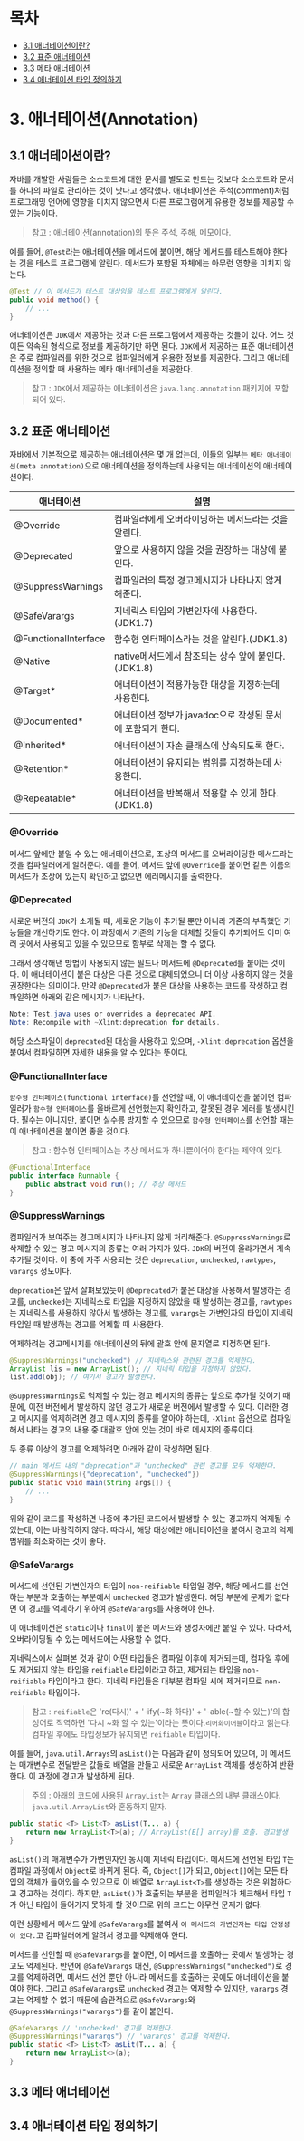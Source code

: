 # 목차

- [3.1 애너테이션이란?](#31-애너테이션이란)
- [3.2 표준 애너테이션](#32-표준-애너테이션)
- [3.3 메타 애너테이션](#33-메타-애너테이션)
- [3.4 애너테이션 타입 정의하기](#34-애너테이션-타입-정의하기)

# 3. 애너테이션(Annotation)

## 3.1 애너테이션이란?

자바를 개발한 사람들은 소스코드에 대한 문서를 별도로 만드는 것보다 소스코드와 문서를 하나의 파일로 관리하는 것이 낫다고 생각했다. 애너테이션은 주석(comment)처럼 프로그래밍 언어에 영향을 미치지 않으면서 다른 프로그램에게 유용한 정보를 제공할 수 있는 기능이다.

> 참고 : 애너테이션(annotation)의 뜻은 주석, 주해, 메모이다.

예를 들어, `@Test`라는 애너테이션을 메서드에 붙이면, 해당 메서드를 테스트해야 한다는 것을 테스트 프로그램에 알린다. 메서드가 포함된 자체에는 아무런 영향을 미치지 않는다.

```java
@Test // 이 메서드가 테스트 대상임을 테스트 프로그램에게 알린다.
public void method() {
    // ...
}
```

애너테이션은 `JDK`에서 제공하는 것과 다른 프로그램에서 제공하는 것들이 있다. 어느 것이든 약속된 형식으로 정보를 제공하기만 하면 된다. `JDK`에서 제공하는 표준 애너테이션은 주로 컴파일러를 위한 것으로 컴파일러에게 유용한 정보를 제공한다. 그리고 애너테이션을 정의할 때 사용하는 메타 애너테이션을 제공한다.

> 참고 : `JDK`에서 제공하는 애너테이션은 `java.lang.annotation` 패키지에 포함되어 있다.

## 3.2 표준 애너테이션

자바에서 기본적으로 제공하는 애너테이션은 몇 개 없는데, 이들의 일부는 `메타 애너테이션(meta annotation)`으로 애너테이션을 정의하는데 사용되는 애너테이션의 애너테이션이다.

| 애너테이션           | 설명                                                       |
| -------------------- | ---------------------------------------------------------- |
| @Override            | 컴파일러에게 오버라이딩하는 메서드라는 것을 알린다.        |
| @Deprecated          | 앞으로 사용하지 않을 것을 권장하는 대상에 붙인다.          |
| @SuppressWarnings    | 컴파일러의 특정 경고메시지가 나타나지 않게 해준다.         |
| @SafeVarargs         | 지네릭스 타입의 가변인자에 사용한다.(JDK1.7)               |
| @FunctionalInterface | 함수형 인터페이스라는 것을 알린다.(JDK1.8)                 |
| @Native              | native메서드에서 참조되는 상수 앞에 붙인다.(JDK1.8)        |
| @Target\*            | 애너테이션이 적용가능한 대상을 지정하는데 사용한다.        |
| @Documented\*        | 애너테이션 정보가 javadoc으로 작성된 문서에 포함되게 한다. |
| @Inherited\*         | 애너테이션이 자손 클래스에 상속되도록 한다.                |
| @Retention\*         | 애너테이션이 유지되는 범위를 지정하는데 사용한다.          |
| @Repeatable\*        | 애너테이션을 반복해서 적용할 수 있게 한다.(JDK1.8)         |

### @Override

메서드 앞에만 붙일 수 있는 애너테이션으로, 조상의 메서드를 오버라이딩한 메서드라는 것을 컴파일러에게 알려준다. 예를 들어, 메서드 앞에 `@Override`를 붙이면 같은 이름의 메서드가 조상에 있는지 확인하고 없으면 에러메시지를 출력한다.

### @Deprecated

새로운 버전의 `JDK`가 소개될 때, 새로운 기능이 추가될 뿐만 아니라 기존의 부족했던 기능들을 개선하기도 한다. 이 과정에서 기존의 기능을 대체할 것들이 추가되어도 이미 여러 곳에서 사용되고 있을 수 있으므로 함부로 삭제는 할 수 없다.

그래서 생각해낸 방법이 사용되지 않는 필드나 메서드에 `@Deprecated`를 붙이는 것이다. 이 애너테이션이 붙은 대상은 다른 것으로 대체되었으니 더 이상 사용하지 않는 것을 권장한다는 의미이다. 만약 `@Deprecated`가 붙은 대상을 사용하는 코드를 작성하고 컴파일하면 아래와 같은 메시지가 나타난다.

```java
Note: Test.java uses or overrides a deprecated API.
Note: Recompile with ~Xlint:deprecation for details.
```

해당 소스파일이 `deprecated`된 대상을 사용하고 있으며, `-Xlint:deprecation` 옵션을 붙여서 컴파일하면 자세한 내용을 알 수 있다는 뜻이다.

### @FunctionalInterface

`함수형 인터페이스(functional interface)`를 선언할 때, 이 애너테이션을 붙이면 컴파일러가 `함수형 인터페이스`를 올바르게 선언했는지 확인하고, 잘못된 경우 에러를 발생시킨다. 필수는 아니지만, 붙이면 실수릉 방지할 수 있으므로 `함수형 인터페이스`를 선언할 때는 이 애너테이션을 붙이면 좋을 것이다.

> 참고 : 함수형 인터페이스는 추상 메서드가 하나뿐이어야 한다는 제약이 있다.

```java
@FunctionalInterface
public interface Runnable {
    public abstract void run(); // 추상 메서드
}
```

### @SuppressWarnings

컴파일러가 보여주는 경고메시지가 나타나지 않게 처리해준다. `@SuppressWarnings`로 삭제할 수 있는 경고 메시지의 종류는 여러 가지가 있다. `JDK`의 버전이 올라가면서 계속 추가될 것이다. 이 중에 자주 사용되는 것은 `deprecation`, `unchecked`, `rawtypes`, `varargs` 정도이다.

`deprecation`은 앞서 살펴보았듯이 `@Deprecated`가 붙은 대상을 사용해서 발생하는 경고를, `unchecked`는 지네릭스로 타입을 지정하지 않았을 때 발생하는 경고를, `rawtypes`는 지네릭스를 사용하지 않아서 발생하는 경고를, `varargs`는 가변인자의 타입이 지네릭 타입일 때 발생하는 경고를 억제할 때 사용한다.

억제하려는 경고메시지를 애너테이션의 뒤에 괄호 안에 문자열로 지정하면 된다.

```java
@SuppressWarnings("unchecked") // 지네릭스와 관련된 경고를 억제한다.
ArrayList lis = new ArrayList(); // 지네릭 타입을 지정하지 않았다.
list.add(obj); // 여기서 경고가 발생한다.
```

`@SuppressWarnings`로 억제할 수 있는 경고 메시지의 종류는 앞으로 추가될 것이기 때문에, 이전 버전에서 발생하지 않던 경고가 새로운 버전에서 발생할 수 있다. 이러한 경고 메시지를 억제하려면 경고 메시지의 종류를 알아야 하는데, `-Xlint` 옵션으로 컴파일해서 나타는 경고의 내용 중 대괄호 안에 있는 것이 바로 메시지의 종류이다.

두 종류 이상의 경고를 억제하려면 아래와 같이 작성하면 된다.

```java
// main 메서드 내의 "deprecation"과 "unchecked" 관련 경고를 모두 억제한다.
@SuppressWarnings({"deprecation", "unchecked"})
public static void main(String args[]) {
    // ...
}
```

위와 같이 코드를 작성하면 나중에 추가된 코드에서 발생할 수 있는 경고까지 억제될 수 있는데, 이는 바람직하지 않다. 따라서, 해당 대상에만 애너테이션을 붙여서 경고의 억제범위를 최소화하는 것이 좋다.

### @SafeVarargs

메서드에 선언된 가변인자의 타입이 `non-reifiable` 타입일 경우, 해당 메서드를 선언하는 부분과 호출하는 부분에서 `unchecked` 경고가 발생한다. 해당 부분에 문제가 없다면 이 경고를 억제하기 위하여 `@SafeVarargs`를 사용해야 한다.

이 애너테이션은 `static`이나 `final`이 붙은 메서드와 생성자에만 붙일 수 있다. 따라서, 오버라이딩될 수 있는 메서드에는 사용할 수 없다.

지네릭스에서 살펴본 것과 같이 어떤 타입들은 컴파일 이후에 제거되는데, 컴파일 후에도 제거되지 않는 타입을 `reifiable` 타입이라고 하고, 제거되는 타입을 `non-reifiable` 타입이라고 한다. 지네릭 타입들은 대부분 컴파일 시에 제거되므로 `non-reifiable` 타입이다.

> 참고 : `reifiable`은 're(다시)' + '-ify(~화 하다)' + '-able(~할 수 있는)'의 합성어로 직역하면 '다시 ~화 할 수 있는'이라는 뜻이다.`리어화이어블`이라고 읽는다. 컴파일 후에도 타입정보가 유지되면 `reifiable` 타입이다.

예를 들어, `java.util.Arrays`의 `asList()`는 다음과 같이 정의되어 있으며, 이 메서드는 매개변수로 전달받은 값들로 배열을 만들고 새로운 `ArrayList` 객체를 생성하여 반환한다. 이 과정에 경고가 발생하게 된다.

> 주의 : 아래의 코드에 사용된 `ArrayList`는 `Array` 클래스의 내부 클래스이다. `java.util.ArrayList`와 혼동하지 말자.

```java
public static <T> List<T> asList(T... a) {
    return new ArrayList<T>(a); // ArrayList(E[] array)를 호출. 경고발생
}
```

`asList()`의 매개변수가 가변인자인 동시에 지네릭 타입이다. 메서드에 선언된 타입 `T`는 컴파일 과정에서 `Object`로 바뀌게 된다. 즉, `Object[]`가 되고, `Object[]`에는 모든 타입의 객체가 들어있을 수 있으므로 이 배열로 `ArrayList<T>`를 생성하는 것은 위험하다고 경고하는 것이다. 하지만, `asList()`가 호출되는 부분을 컴파일러가 체크해서 타입 `T`가 아닌 타입이 들어가지 못하게 할 것이므로 위의 코드는 아무런 문제가 없다.

이런 상황에서 메서드 앞에 `@SafeVarargs`를 붙여서 `이 메서드의 가변인자는 타입 안정성이 있다.`고 컴파일러에게 알려서 경고를 억제해야 한다.

메서드를 선언할 때 `@SafeVarargs`를 붙이면, 이 메서드를 호출하는 곳에서 발생하는 경고도 억제된다. 반면에 `@SafeVarargs` 대신, `@SuppressWarnings("unchecked")`로 경고를 억제하려면, 메서드 선언 뿐만 아니라 메서드를 호출하는 곳에도 애너테이션을 붙여야 한다. 그리고 `@SafeVarargs`로 `unchecked` 경고는 억제할 수 있지만, `varargs` 경고는 억제할 수 없기 때문에 습관적으로 `@SafeVarargs`와 `@SuppressWarnings("varargs")`를 같이 붙인다.

```java
@SafeVarargs // 'unchecked' 경고를 억제한다.
@SuppressWarnings("varargs") // 'varargs' 경고를 억제한다.
public static <T> List<T> asLit(T... a) {
    return new ArrayList<>(a);
}
```

## 3.3 메타 애너테이션

## 3.4 애너테이션 타입 정의하기
